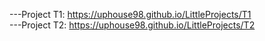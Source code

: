  ---Project T1: https://uphouse98.github.io/LittleProjects/T1  
 ---Project T2: https://uphouse98.github.io/LittleProjects/T2
